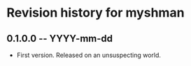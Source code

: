 # Revision history for myshman

## 0.1.0.0 -- YYYY-mm-dd

* First version. Released on an unsuspecting world.
